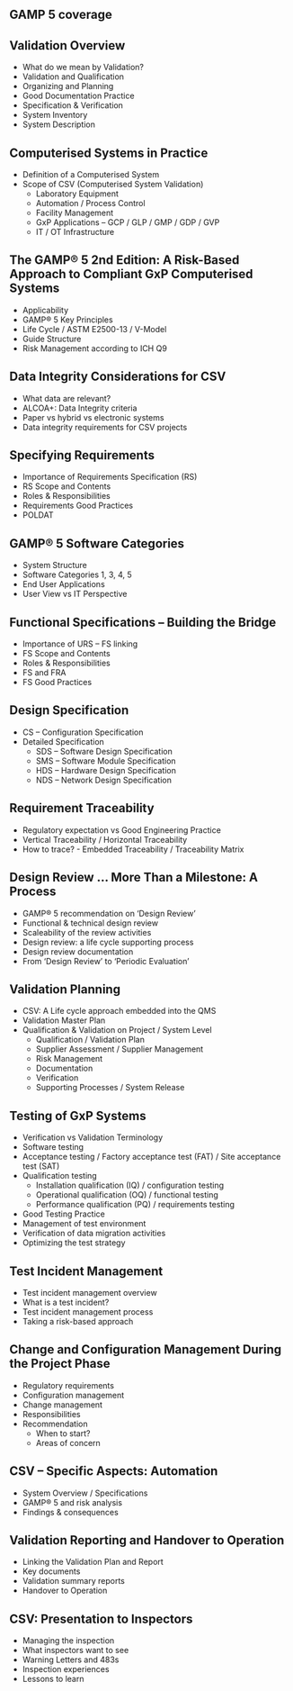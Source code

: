 ## GAMP 5 coverage

## Validation Overview
- What do we mean by Validation?
- Validation and Qualification
- Organizing and Planning
- Good Documentation Practice
- Specification & Verification
- System Inventory
- System Description

## Computerised Systems in Practice
- Definition of a Computerised System
- Scope of CSV (Computerised System Validation)
  - Laboratory Equipment
  - Automation / Process Control
  - Facility Management
  - GxP Applications – GCP / GLP / GMP / GDP / GVP
  - IT / OT Infrastructure

## The GAMP® 5 2nd Edition: A Risk-Based Approach to Compliant GxP Computerised Systems
- Applicability
- GAMP® 5 Key Principles
- Life Cycle / ASTM E2500-13 / V-Model
- Guide Structure
- Risk Management according to ICH Q9

## Data Integrity Considerations for CSV
- What data are relevant?
- ALCOA+: Data Integrity criteria
- Paper vs hybrid vs electronic systems
- Data integrity requirements for CSV projects

## Specifying Requirements
- Importance of Requirements Specification (RS)
- RS Scope and Contents
- Roles & Responsibilities
- Requirements Good Practices
- POLDAT

## GAMP® 5 Software Categories
- System Structure
- Software Categories 1, 3, 4, 5
- End User Applications
- User View vs IT Perspective

## Functional Specifications – Building the Bridge
- Importance of URS – FS linking
- FS Scope and Contents
- Roles & Responsibilities
- FS and FRA
- FS Good Practices

## Design Specification
- CS – Configuration Specification
- Detailed Specification
  - SDS – Software Design Specification
  - SMS – Software Module Specification
  - HDS – Hardware Design Specification
  - NDS – Network Design Specification

## Requirement Traceability
- Regulatory expectation vs Good Engineering Practice
- Vertical Traceability / Horizontal Traceability
- How to trace? - Embedded Traceability / Traceability Matrix

## Design Review … More Than a Milestone: A Process
- GAMP® 5 recommendation on ‘Design Review’
- Functional & technical design review
- Scaleability of the review activities
- Design review: a life cycle supporting process
- Design review documentation
- From ‘Design Review’ to ‘Periodic Evaluation’

## Validation Planning
- CSV: A Life cycle approach embedded into the QMS
- Validation Master Plan
- Qualification & Validation on Project / System Level
  - Qualification / Validation Plan
  - Supplier Assessment / Supplier Management
  - Risk Management
  - Documentation
  - Verification
  - Supporting Processes / System Release

## Testing of GxP Systems
- Verification vs Validation Terminology
- Software testing
- Acceptance testing / Factory acceptance test (FAT) / Site acceptance test (SAT)
- Qualification testing
  - Installation qualification (IQ) / configuration testing
  - Operational qualification (OQ) / functional testing
  - Performance qualification (PQ) / requirements testing
- Good Testing Practice
- Management of test environment
- Verification of data migration activities
- Optimizing the test strategy

## Test Incident Management
- Test incident management overview
- What is a test incident?
- Test incident management process
- Taking a risk-based approach

## Change and Configuration Management During the Project Phase
- Regulatory requirements
- Configuration management
- Change management
- Responsibilities
- Recommendation
  - When to start?
  - Areas of concern

## CSV – Specific Aspects: Automation
- System Overview / Specifications
- GAMP® 5 and risk analysis
- Findings & consequences

## Validation Reporting and Handover to Operation
- Linking the Validation Plan and Report
- Key documents
- Validation summary reports
- Handover to Operation

## CSV: Presentation to Inspectors
- Managing the inspection
- What inspectors want to see
- Warning Letters and 483s
- Inspection experiences
- Lessons to learn
